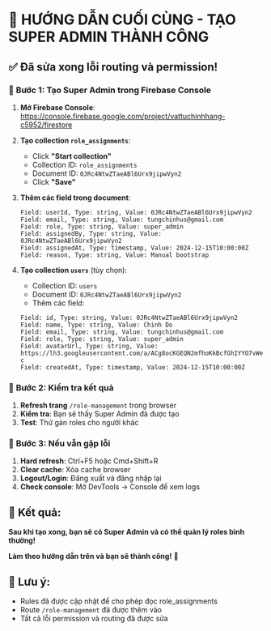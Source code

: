 # 🎯 HƯỚNG DẪN CUỐI CÙNG - TẠO SUPER ADMIN THÀNH CÔNG

## ✅ **Đã sửa xong lỗi routing và permission!**

### 🔧 **Bước 1: Tạo Super Admin trong Firebase Console**

1. **Mở Firebase Console**: https://console.firebase.google.com/project/vattuchinhhang-c5952/firestore

2. **Tạo collection `role_assignments`**:
   - Click **"Start collection"**
   - Collection ID: `role_assignments`
   - Document ID: `0JRc4NtwZTaeABl6Urx9jipwVyn2`
   - Click **"Save"**

3. **Thêm các field trong document**:
   ```
   Field: userId, Type: string, Value: 0JRc4NtwZTaeABl6Urx9jipwVyn2
   Field: email, Type: string, Value: tungchinhus@gmail.com
   Field: role, Type: string, Value: super_admin
   Field: assignedBy, Type: string, Value: 0JRc4NtwZTaeABl6Urx9jipwVyn2
   Field: assignedAt, Type: timestamp, Value: 2024-12-15T10:00:00Z
   Field: reason, Type: string, Value: Manual bootstrap
   ```

4. **Tạo collection `users`** (tùy chọn):
   - Collection ID: `users`
   - Document ID: `0JRc4NtwZTaeABl6Urx9jipwVyn2`
   - Thêm các field:
   ```
   Field: id, Type: string, Value: 0JRc4NtwZTaeABl6Urx9jipwVyn2
   Field: name, Type: string, Value: Chinh Do
   Field: email, Type: string, Value: tungchinhus@gmail.com
   Field: role, Type: string, Value: super_admin
   Field: avatarUrl, Type: string, Value: https://lh3.googleusercontent.com/a/ACg8ocKGEQN2mfhoKkBcfGhIYYO7vWekfl9LiocFjTyeOMZaEyeB9HTF=s96-c
   Field: createdAt, Type: timestamp, Value: 2024-12-15T10:00:00Z
   ```

### 🔧 **Bước 2: Kiểm tra kết quả**

1. **Refresh trang** `/role-management` trong browser
2. **Kiểm tra**: Bạn sẽ thấy Super Admin đã được tạo
3. **Test**: Thử gán roles cho người khác

### 🔧 **Bước 3: Nếu vẫn gặp lỗi**

1. **Hard refresh**: Ctrl+F5 hoặc Cmd+Shift+R
2. **Clear cache**: Xóa cache browser
3. **Logout/Login**: Đăng xuất và đăng nhập lại
4. **Check console**: Mở DevTools → Console để xem logs

## 🎊 **Kết quả:**

**Sau khi tạo xong, bạn sẽ có Super Admin và có thể quản lý roles bình thường!**

**Làm theo hướng dẫn trên và bạn sẽ thành công!** 🚀

## 📝 **Lưu ý:**

- Rules đã được cập nhật để cho phép đọc role_assignments
- Route `/role-management` đã được thêm vào
- Tất cả lỗi permission và routing đã được sửa
